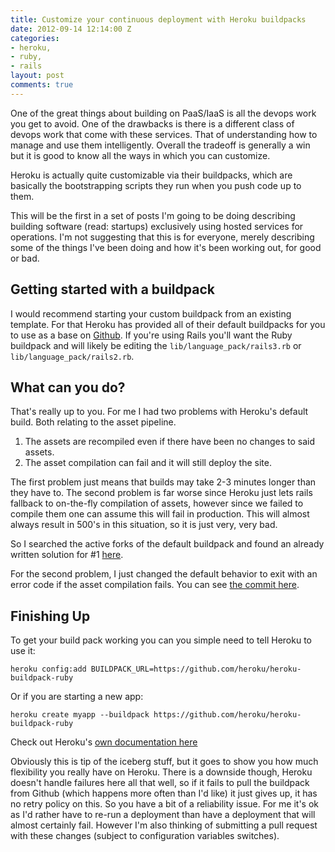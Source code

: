 ```yaml
---
title: Customize your continuous deployment with Heroku buildpacks
date: 2012-09-14 12:14:00 Z
categories:
- heroku,
- ruby,
- rails
layout: post
comments: true
---
```


One of the great things about building on PaaS/IaaS is all the devops work you
get to avoid. One of the drawbacks is there is a different class of devops work
that come with these services. That of understanding how to manage and use them
intelligently. Overall the tradeoff is generally a win but it is good to know
all the ways in which you can customize.

Heroku is actually quite customizable via their buildpacks, which are basically
the bootstrapping scripts they run when you push code up to them.

This will be the first in a set of posts I'm going to be doing describing
building software (read: startups) exclusively using hosted services for
operations. I'm not suggesting that this is for everyone, merely describing some
of the things I've been doing and how it's been working out, for good or bad.

<!--more-->

## Getting started with a buildpack

I would recommend starting your custom buildpack from an existing template. For
that Heroku has provided all of their default buildpacks for you to use as a
base on [Github](http://github.com/heroku). If you're using Rails you'll want
the Ruby buildpack and will likely be editing the `lib/language_pack/rails3.rb`
or `lib/language_pack/rails2.rb`.

## What can you do?

That's really up to you. For me I had two problems with Heroku's default build.
Both relating to the asset pipeline.

1. The assets are recompiled even if there have been no changes to said assets.
2. The asset compilation can fail and it will still deploy the site.

The first problem just means that builds may take 2-3 minutes longer than they
have to. The second problem is far worse since Heroku just lets rails fallback
to on-the-fly compilation of assets, however since we failed to compile them
one can assume this will fail in production. This will almost always result in
500's in this situation, so it is just very, very bad.

So I searched the active forks of the default buildpack and found an already written solution for #1 [here](https://github.com/nthj/heroku-buildpack-ruby/commit/889d9f98b229dd999567144a4ce9e63f09a0ae47).

For the second problem, I just changed the default behavior to exit with an error code if the asset compilation fails. You can see [the commit here](https://github.com/TicTalking/heroku-buildpack-ruby/commit/3c63ca391da1faaeab3f88b1cb21929ce4e8dad8).

## Finishing Up

To get your build pack working you can you simple need to tell Heroku to use it:

`heroku config:add BUILDPACK_URL=https://github.com/heroku/heroku-buildpack-ruby`

Or if you are starting a new app:

`heroku create myapp --buildpack https://github.com/heroku/heroku-buildpack-ruby`

Check out Heroku's [own documentation here](https://devcenter.heroku.com/articles/buildpacks)

Obviously this is tip of the iceberg stuff, but it goes to show you how much
flexibility you really have on Heroku. There is a downside though, Heroku
doesn't handle failures here all that well, so if it fails to pull the
buildpack from Github (which happens more often than I'd like) it just gives
up, it has no retry policy on this. So you have a bit of a reliability issue.
For me it's ok as I'd rather have to re-run a deployment than have a deployment
that will almost certainly fail. However I'm also thinking of submitting a pull
request with these changes (subject to configuration variables switches).
